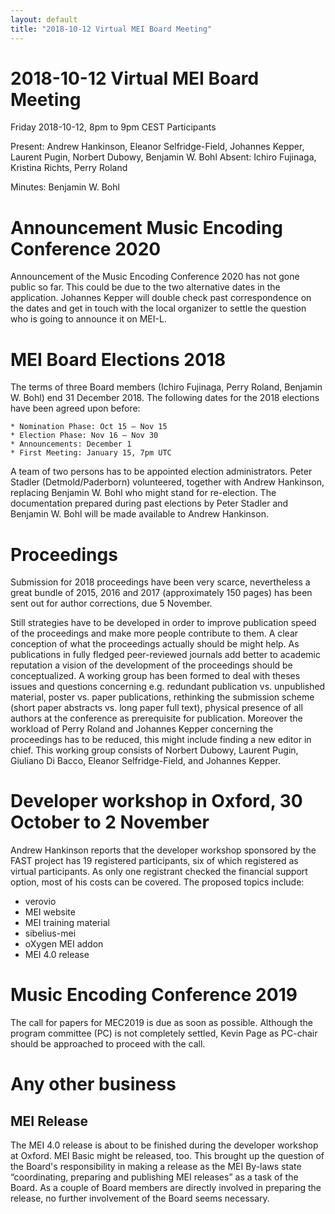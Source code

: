 ```yaml
---
layout: default
title: "2018-10-12 Virtual MEI Board Meeting"
---
```


# 2018-10-12 Virtual MEI Board Meeting

Friday 2018-10-12, 8pm to 9pm CEST
Participants

Present: Andrew Hankinson, Eleanor Selfridge-Field, Johannes Kepper, Laurent Pugin, Norbert Dubowy, Benjamin W. Bohl
Absent: Ichiro Fujinaga, Kristina Richts, Perry Roland

Minutes: Benjamin W. Bohl


# Announcement Music Encoding Conference 2020

Announcement of the Music Encoding Conference 2020 has not gone public so far. This could be due to the two alternative dates in the  application. Johannes Kepper will double check past correspondence on the dates and get in touch with the local organizer to settle the question who is going to announce it on MEI-L.

# MEI Board Elections 2018

The terms of three Board members (Ichiro Fujinaga, Perry Roland, Benjamin W. Bohl) end 31 December 2018. The following dates for the 2018 elections have been agreed upon before:

	* Nomination Phase: Oct 15 – Nov 15
	* Election Phase: Nov 16 – Nov 30
	* Announcements: December 1
	* First Meeting: January 15, 7pm UTC

A team of two persons has to be appointed election administrators. Peter Stadler (Detmold/Paderborn) volunteered, together with Andrew Hankinson, replacing Benjamin W. Bohl who might stand for re-election. The documentation prepared during past elections by Peter Stadler and Benjamin W. Bohl will be made available to Andrew Hankinson.

# Proceedings

Submission for 2018 proceedings have been very scarce, nevertheless a great bundle of 2015, 2016 and 2017 (approximately 150 pages) has been sent out for author corrections, due 5 November.

Still strategies have to be developed in order to improve publication speed of the proceedings and make more people contribute to them. A clear conception of what the proceedings actually should be might help. As publications in fully fledged peer-reviewed journals add better to academic reputation a vision of the development of the proceedings should be conceptualized. A working group has been formed to deal with theses issues and questions concerning e.g. redundant publication vs. unpublished material, poster vs. paper publications, rethinking the submission scheme (short paper abstracts vs. long paper full text), physical presence of all authors at the conference as prerequisite for publication. Moreover the workload of Perry Roland and Johannes Kepper concerning the proceedings has to be reduced, this might include finding a new editor in chief. This working group consists of Norbert Dubowy, Laurent Pugin, Giuliano Di Bacco, Eleanor Selfridge-Field, and Johannes Kepper.

# Developer workshop in Oxford, 30 October to 2 November

Andrew Hankinson reports that the developer workshop sponsored by the FAST project has 19 registered participants, six of which registered as virtual participants. As only one registrant checked the financial support option, most of his costs can be covered. The proposed topics include:

* verovio
* MEI website
* MEI training material
* sibelius-mei
* oXygen MEI addon
* MEI 4.0 release

# Music Encoding Conference 2019

The call for papers for MEC2019 is due as soon as possible. Although the program committee (PC) is not completely settled, Kevin Page as PC-chair should be approached to proceed with the call. 
	
# Any other business

## MEI Release

The MEI 4.0 release is about to be finished during the developer workshop at Oxford. MEI Basic might be released, too.
This brought up the question of the Board's responsibility in making a release as the MEI By-laws state “coordinating, preparing and publishing MEI releases” as a task of the Board. As a couple of Board members are directly involved in preparing the release, no further involvement of the Board seems necessary.


